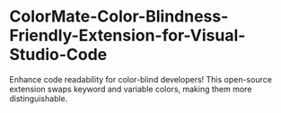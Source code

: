 # ColorMate-Color-Blindness-Friendly-Extension-for-Visual-Studio-Code
 Enhance code readability for color-blind developers! This open-source extension swaps keyword and variable colors, making them more distinguishable.
